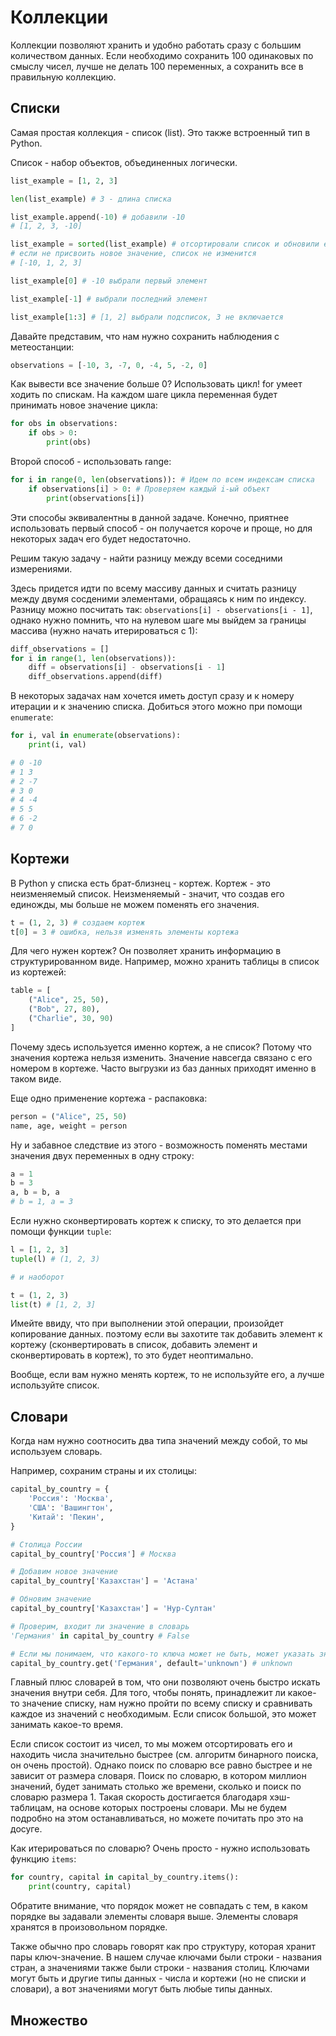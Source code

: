 # Коллекции

Коллекции позволяют хранить и удобно работать сразу с большим количеством данных. Если необходимо сохранить 100 одинаковых по смыслу чисел, лучше не делать 100 переменных, а сохранить все в правильную коллекцию.

## Списки

Самая простая коллекция - список (list). Это также встроенный тип в Python.

Список - набор объектов, объединенных логически.

```python
list_example = [1, 2, 3]

len(list_example) # 3 - длина списка

list_example.append(-10) # добавили -10
# [1, 2, 3, -10]

list_example = sorted(list_example) # отсортировали список и обновили его значение
# если не присвоить новое значение, список не изменится
# [-10, 1, 2, 3]

list_example[0] # -10 выбрали первый элемент

list_example[-1] # выбрали последний элемент

list_example[1:3] # [1, 2] выбрали подсписок, 3 не включается
```

Давайте представим, что нам нужно сохранить наблюдения с метеостанции:

```python
observations = [-10, 3, -7, 0, -4, 5, -2, 0]
```

Как вывести все значение больше 0? Использовать цикл! for умеет ходить по спискам. На каждом шаге цикла переменная будет принимать новое значение цикла:

```python
for obs in observations:
    if obs > 0:
        print(obs)
```

Второй способ - использовать range:

```python
for i in range(0, len(observations)): # Идем по всем индексам списка
    if observations[i] > 0: # Проверяем каждый i-ый объект
        print(observations[i])
```

Эти способы эквивалентны в данной задаче. Конечно, приятнее использовать первый способ - он получается короче и проще, но для некоторых задач его будет недостаточно.

Решим такую задачу - найти разницу между всеми соседними измерениями.

Здесь придется идти по всему массиву данных и считать разницу между двумя сосденими элементами, обращаясь к ним по индексу. Разницу можно посчитать так: `observations[i] - observations[i - 1]`, однако нужно помнить, что на нулевом шаге мы выйдем за границы массива (нужно начать итерироваться с 1):

```python
diff_observations = []
for i in range(1, len(observations)):
    diff = observations[i] - observations[i - 1]
    diff_observations.append(diff)
```

В некоторых задачах нам хочется иметь доступ сразу и к номеру итерации и к значению списка. Добиться этого можно при помощи `enumerate`:

```python
for i, val in enumerate(observations):
    print(i, val)

# 0 -10
# 1 3
# 2 -7
# 3 0
# 4 -4
# 5 5
# 6 -2
# 7 0
```

## Кортежи

В Python у списка есть брат-близнец - кортеж. Кортеж - это неизменяемый список. Неизменяемый - значит, что создав его единожды, мы больше не можем поменять его значения.

```python
t = (1, 2, 3) # создаем кортеж
t[0] = 3 # ошибка, нельзя изменять элементы кортежа
```

Для чего нужен кортеж? Он позволяет хранить информацию в структурированном виде. Например, можно хранить таблицы в список из кортежей:

```python
table = [
    ("Alice", 25, 50),
    ("Bob", 27, 80),
    ("Charlie", 30, 90)
]
```

Почему здесь используется именно кортеж, а не список? Потому что значения кортежа нельзя изменить. Значение навсегда связано с его номером в кортеже. Часто выгрузки из баз данных приходят именно в таком виде.

Еще одно применение кортежа - распаковка:

```python
person = ("Alice", 25, 50)
name, age, weight = person
```

Ну и забавное следствие из этого - возможность поменять местами значения двух переменных в одну строку:

```python
a = 1
b = 3
a, b = b, a
# b = 1, a = 3
```

Если нужно сконвертировать кортеж к списку, то это делается при помощи функции `tuple`:

```python
l = [1, 2, 3]
tuple(l) # (1, 2, 3)

# и наоборот

t = (1, 2, 3)
list(t) # [1, 2, 3]
```

Имейте ввиду, что при выполнении этой операции, произойдет копирование данных. поэтому если вы захотите так добавить элемент к кортежу (сконвертировать в список, добавить элемент и сконвертировать в кортеж), то это будет неоптимально.

Вообще, если вам нужно менять кортеж, то не используйте его, а лучше используйте список.

## Словари

Когда нам нужно соотносить два типа значений между собой, то мы используем словарь.

Например, сохраним страны и их столицы:

```python
capital_by_country = {
    'Россия': 'Москва',
    'США': 'Вашингтон',
    'Китай': 'Пекин',
}

# Столица России
capital_by_country['Россия'] # Москва

# Добавим новое значение
capital_by_country['Казахстан'] = 'Астана'

# Обновим значение
capital_by_country['Казахстан'] = 'Нур-Султан'

# Проверим, входит ли значение в словарь
'Германия' in capital_by_country # False

# Если мы понимаем, что какого-то ключа может не быть, может указать значение по умолчанию
capital_by_country.get('Германия', default='unknown') # unknown
```

Главный плюс словарей в том, что они позволяют очень быстро искать значения внутри себя. Для того, чтобы понять, принадлежит ли какое-то значение списку, нам нужно пройти по всему списку и сравнивать каждое из значений с необходимым. Если список большой, это может занимать какое-то время.

Если список состоит из чисел, то мы можем отсортировать его и находить числа значительно быстрее (см. алгоритм бинарного поиска, он очень простой). Однако поиск по словарю все равно быстрее и не зависит от размера словаря. Поиск по словарю, в котором миллион значений, будет занимать столько же времени, сколько и поиск по словарю размера 1. Такая скорость достигается благодаря хэш-таблицам, на основе которых построены словари. Мы не будем подробно на этом останавливаться, но можете почитать про это на досуге.

Как итерироваться по словарю? Очень просто - нужно использовать функцию `items`:

```python
for country, capital in capital_by_country.items():
    print(country, capital)
```

Обратите внимание, что порядок может не совпадать с тем, в каком порядке вы задавали элементы словаря выше. Элементы словаря хранятся в произовольном порядке.

Также обычно про словарь говорят как про структуру, которая хранит пары ключ-значение. В нашем случае ключами были строки - названия стран, а значениями также были строки - названия столиц. Ключами могут быть и другие типы данных - числа и кортежи (но не списки и словари), а вот значениями могут быть любые типы данных.

## Множество
